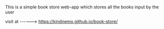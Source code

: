 This is a simple book store web-app which stores all the books input by the user

visit at ------> https://kindnemo.github.io/book-store/
